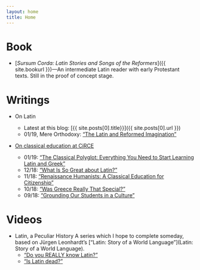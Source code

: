 ```yaml
---
layout: home
title: Home
---
```


# Book
- [*Sursum Corda: Latin Stories and Songs of the Reformers*]({{ site.bookurl }})—An intermediate Latin reader with early Protestant texts. Still in the proof of concept stage.

# Writings
* On Latin
    - Latest at this blog: [{{ site.posts[0].title}}]({{ site.posts[0].url }})
    - 01/19, Mere Orthodoxy: [“The Latin and Reformed Imagination”](https://mereorthodoxy.com/latin-reformed-imagination/)

* [On classical education at CiRCE](https://www.circeinstitute.org/blog/author/19521)
    - 01/19: [“The Classical Polyglot: Everything You Need to Start Learning Latin and Greek”](https://www.circeinstitute.org/blog/classical-polyglot-everything-you-need-start-learning-latin-and-greek)
    - 12/18: [“What Is So Great about Latin?”](https://www.circeinstitute.org/blog/what-so-great-about-latin)
    - 11/18: [“Renaissance Humanists: A Classical Education for Citizenship”](https://www.circeinstitute.org/blog/renaissance-humanists-classical-education-citizenship)
    - 10/18: [“Was Greece Really That Special?”](https://www.circeinstitute.org/blog/was-greece-really-special)
    - 09/18: [“Grounding Our Students in a Culture”](https://www.circeinstitute.org/blog/grounding-our-students-culture)

# Videos
* Latin, a Peculiar History
A series which I hope to complete someday, based on Jürgen Leonhardt’s [“Latin: Story of a World Language”](Latin: Story of a World Language).
    - [“Do you REALLY know Latin?”](https://www.youtube.com/watch?v=AT0U5BJ19aM&list=PLqvZZdoCdlTu63N-cVAPR7WfEbkB6EEoE)
    - [“Is Latin dead?”](https://www.youtube.com/watch?v=JdFAFfYdkoQ&list=PLqvZZdoCdlTu63N-cVAPR7WfEbkB6EEoE)